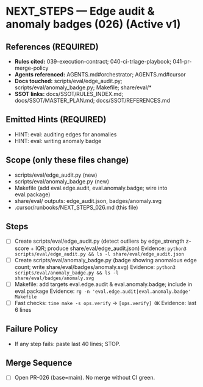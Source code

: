 # NEXT_STEPS — Edge audit & anomaly badges (026) (Active v1)

## References (REQUIRED)
- **Rules cited:** 039-execution-contract; 040-ci-triage-playbook; 041-pr-merge-policy
- **Agents referenced:** AGENTS.md#orchestrator; AGENTS.md#cursor
- **Docs touched:** scripts/eval/edge_audit.py; scripts/eval/anomaly_badge.py; Makefile; share/eval/*
- **SSOT links:** docs/SSOT/RULES_INDEX.md; docs/SSOT/MASTER_PLAN.md; docs/SSOT/REFERENCES.md

## Emitted Hints (REQUIRED)
- HINT: eval: auditing edges for anomalies
- HINT: eval: writing anomaly badge

## Scope (only these files change)
- scripts/eval/edge_audit.py (new)
- scripts/eval/anomaly_badge.py (new)
- Makefile (add eval.edge.audit, eval.anomaly.badge; wire into eval.package)
- share/eval/ outputs: edge_audit.json, badges/anomaly.svg
- .cursor/runbooks/NEXT_STEPS_026.md (this file)

## Steps
- [ ] Create scripts/eval/edge_audit.py (detect outliers by edge_strength z-score + IQR; produce share/eval/edge_audit.json)
      Evidence: `python3 scripts/eval/edge_audit.py && ls -l share/eval/edge_audit.json`
- [ ] Create scripts/eval/anomaly_badge.py (badge showing anomalous edge count; write share/eval/badges/anomaly.svg)
      Evidence: `python3 scripts/eval/anomaly_badge.py && ls -l share/eval/badges/anomaly.svg`
- [ ] Makefile: add targets eval.edge.audit & eval.anomaly.badge; include in eval.package
      Evidence: `rg -n 'eval.edge.audit|eval.anomaly.badge' Makefile`
- [ ] Fast checks: `time make -s ops.verify` → `[ops.verify] OK`
      Evidence: last 6 lines

## Failure Policy
- If any step fails: paste last 40 lines; STOP.

## Merge Sequence
- [ ] Open PR-026 (base=main). No merge without CI green.

